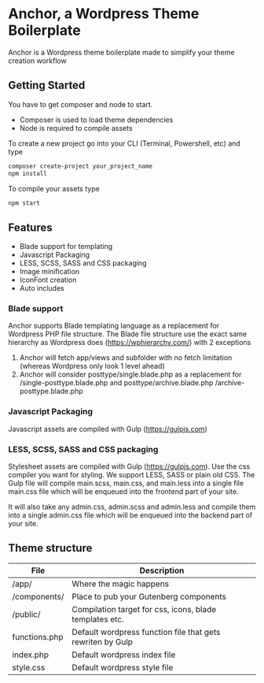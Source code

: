 # Anchor, a Wordpress Theme Boilerplate
Anchor is a Wordpress theme boilerplate made to simplify your theme creation workflow

## Getting Started

You have to get composer and node to start. 
- Composer is used to load theme dependencies 
- Node is required to compile assets

To create a new project go into your CLI (Terminal, Powershell, etc) and type

```bash
composer create-project your_project_name
npm install
``` 
To compile your assets type 

```bash
npm start
```

## Features
- Blade support for templating
- Javascript Packaging
- LESS, SCSS, SASS and CSS packaging
- Image minification
- IconFont creation
- Auto includes

### Blade support
Anchor supports Blade templating language as a replacement for Wordpress PHP file structure. The Blade file structure use the exact same hierarchy as Wordpress does (https://wphierarchy.com/) with 2 exceptions

1) Anchor will fetch app/views and subfolder with no fetch limitation (whereas Wordpress only look 1 level ahead)
2) Anchor will consider posttype/single.blade.php as a replacement for /single-posttype.blade.php and posttype/archive.blade.php /archive-posttype.blade.php

### Javascript Packaging
Javascript assets are compiled with Gulp (https://gulpjs.com)

### LESS, SCSS, SASS and CSS packaging
Stylesheet assets are compiled with Gulp (https://gulpjs.com). Use the css compiler you want for styling. We support LESS, SASS or plain old CSS. The Gulp file will compile main.scss, main.css, and main.less into a single file main.css file which will be enqueued into the frontend part of your site.

It will also take any admin.css, admin.scss and admin.less and compile them into a single admin.css file which will be enqueued into the backend part of your site.


## Theme structure
| File          | Description                                                |
|---------------|------------------------------------------------------------|
| /app/         | Where the magic happens                                    |
| /components/  | Place to pub your Gutenberg components                     |
| /public/      | Compilation target for css, icons, blade templates etc.    |
| functions.php | Default wordpress function file that gets rewriten by Gulp |
| index.php     | Default wordpress index file                               |
| style.css     | Default wordpress style file                               |
